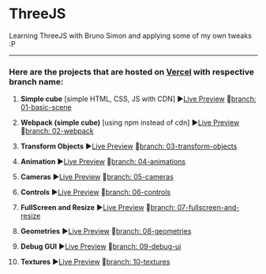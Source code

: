 # ThreeJS
Learning ThreeJS with Bruno Simon and applying some of my own tweaks :P

---

### Here are the projects that are hosted on [Vercel](https://vercel.com) with respective branch name:
1. __Simple cube__ [simple HTML, CSS, JS with CDN] ▶️[Live Preview](https://threejs-basic-scene.vercel.app/) 🔗[branch: 01-basic-scene](https://github.com/geekyorion/ThreeJS/tree/01-basic-scene)

2. __Webpack (simple cube)__ [using npm instead of cdn] ▶️[Live Preview](https://threejs-webpack-alpha.vercel.app/) 🔗[branch: 02-webpack](https://github.com/geekyorion/ThreeJS/tree/02-webpack)

3. __Transform Objects__ ▶️[Live Preview](https://threejs-transform-objects.vercel.app/) 🔗[branch: 03-transform-objects](https://github.com/geekyorion/ThreeJS/tree/03-transform-objects)

4. __Animation__ ▶️[Live Preview](https://threejs-animations-basic.vercel.app/) 🔗[branch: 04-animations](https://github.com/geekyorion/ThreeJS/tree/04-animations)

5. __Cameras__ ▶️[Live Preview](https://threejs-cameras.vercel.app/) 🔗[branch: 05-cameras](https://github.com/geekyorion/ThreeJS/tree/05-cameras)

6. __Controls__ ▶️[Live Preview](https://threejs-controls.vercel.app/) 🔗[branch: 06-controls](https://github.com/geekyorion/ThreeJS/tree/06-controls)

7. __FullScreen and Resize__ ▶️[Live Preview](https://threejs-resize-fullscreen.vercel.app/) 🔗[branch: 07-fullscreen-and-resize](https://github.com/geekyorion/ThreeJS/tree/07-fullscreen-and-resize)

8. __Geometries__ ▶️[Live Preview](https://threejs-geometries.vercel.app/) 🔗[branch: 08-geometries](https://github.com/geekyorion/ThreeJS/tree/08-geometries)

9. __Debug GUI__ ▶️[Live Preview](https://threejs-debug-ui.vercel.app/) 🔗[branch: 09-debug-ui](https://github.com/geekyorion/ThreeJS/tree/09-debug-ui)

10. __Textures__ ▶️[Live Preview](https://threejs-textures.vercel.app/) 🔗[branch: 10-textures](https://github.com/geekyorion/ThreeJS/tree/10-textures)
